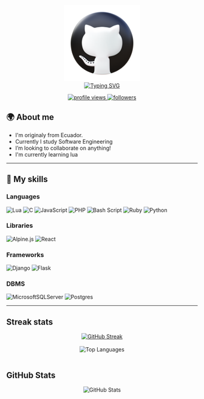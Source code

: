 <div align=center>
    <img src="https://raw.githubusercontent.com/hungpham3112/hungpham3112/main/assets/github.png" alt="github 3d icon" height="200">
</div>

<div align=center>
    <a href="https://git.io/typing-svg"><img src="https://readme-typing-svg.herokuapp.com?font=Fira+Code&duration=5000&pause=500&color=52F7EF&center=true&vCenter=true&width=500&lines=Hi!+I'm+William+Garcia;Open-source+enthusiast;Software+Engineering+Student;Code+lover" alt="Typing SVG" /></a>
</div>

<p align="center">
	<a href="https://github.com/williamgarcia2004">
		<img src="https://komarev.com/ghpvc/?username=williamgarcia2004&label=Profile%20views&color=0e75b6&style=flat" alt="profile views"/>
	</a>
	<a href="https://github.com/williamgarcia2004">
		<img src="https://img.shields.io/github/followers/williamgarcia2004?label=Followers" alt="followers"/>
	</a>
</p>

## 🌍 About me
- I'm originaly from Ecuador.
- Currently I study Software Engineering
- I’m looking to collaborate on anything!
- I'm currently learning lua
---
## 🔨 My skills 
### Languages
![Lua](https://img.shields.io/badge/lua-%232C2D72.svg?style=for-the-badge&logo=lua&logoColor=white) 
![C](https://img.shields.io/badge/c-%2300599C.svg?style=for-the-badge&logo=c&logoColor=white)
![JavaScript](https://img.shields.io/badge/javascript-%23323330.svg?style=for-the-badge&logo=javascript&logoColor=%23F7DF1E)
![PHP](https://img.shields.io/badge/php-%23777BB4.svg?style=for-the-badge&logo=php&logoColor=white)
![Bash Script](https://img.shields.io/badge/bash_script-%23121011.svg?style=for-the-badge&logo=gnu-bash&logoColor=white)
![Ruby](https://img.shields.io/badge/ruby-%23CC342D.svg?style=for-the-badge&logo=ruby&logoColor=white)
![Python](https://img.shields.io/badge/python-3670A0?style=for-the-badge&logo=python&logoColor=ffdd54)

### Libraries
![Alpine.js](https://img.shields.io/badge/alpinejs-white.svg?style=for-the-badge&logo=alpinedotjs&logoColor=%238BC0D0)
![React](https://img.shields.io/badge/react-%2320232a.svg?style=for-the-badge&logo=react&logoColor=%2361DAFB)

### Frameworks
![Django](https://img.shields.io/badge/django-%23092E20.svg?style=for-the-badge&logo=django&logoColor=white)
![Flask](https://img.shields.io/badge/flask-%23000.svg?style=for-the-badge&logo=flask&logoColor=white)

### DBMS
![MicrosoftSQLServer](https://img.shields.io/badge/Microsoft%20SQL%20Server-CC2927?style=for-the-badge&logo=microsoft%20sql%20server&logoColor=white)
![Postgres](https://img.shields.io/badge/postgres-%23316192.svg?style=for-the-badge&logo=postgresql&logoColor=white)

---
## Streak stats
<div align="center">
	<a href="https://git.io/streak-stats">
  		<img src="https://streak-stats.demolab.com?user=williamgarcia2004&cache_seconds=3600&theme=dark" alt="GitHub Streak" />
	</a>
</div>

<br>

<div align="center">
  <img src="https://github-readme-stats.vercel.app/api/top-langs/?username=williamgarcia2004&layout=compact&theme=dark&langs_count=10&hide_border=true" alt="Top Languages" />
</div>

<br> 

## GitHub Stats

<div align="center">
	<img src="https://github-readme-stats.vercel.app/api?username=williamgarcia2004&show_icons=true&theme=dark&hide_border=true" alt="GitHub Stats" />
</div>

